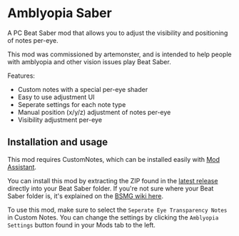 # Amblyopia Saber
A PC Beat Saber mod that allows you to adjust the visibility and positioning of notes per-eye. 

This mod was commissioned by artemonster, and is intended to help people with amblyopia and other vision issues play Beat Saber.

Features:
- Custom notes with a special per-eye shader
- Easy to use adjustment UI
- Seperate settings for each note type
- Manual position (x/y/z) adjustment of notes per-eye 
- Visibility adjustment per-eye

## Installation and usage
This mod requires CustomNotes, which can be installed easily with [Mod Assistant](https://github.com/Assistant/ModAssistant).

You can install this mod by extracting the ZIP found in the [latest release](https://github.com/legoandmars/AmblyopiaSaber/releases/latest) directly into your Beat Saber folder. If you're not sure where your Beat Saber folder is, it's explained on the [BSMG wiki here](https://bsmg.wiki/pc-modding.html#default-location).

To use this mod, make sure to select the `Seperate Eye Transparency Notes` in Custom Notes. You can change the settings by clicking the `Amblyopia Settings` button found in your Mods tab to the left.
